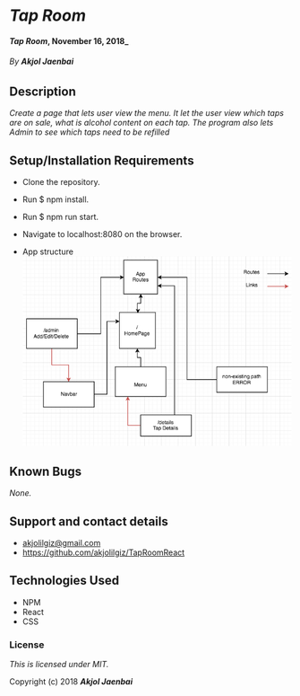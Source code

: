# _Tap Room_

#### _Tap Room_, November 16, 2018_

###### By _**Akjol Jaenbai**_

## Description

_Create a page that lets user view the menu. It let the user view which taps are on sale, what is alcohol content on each tap. The program also lets Admin to see which taps need to be refilled_

## Setup/Installation Requirements

* Clone the repository.
* Run $ npm install.
* Run $ npm run start.
* Navigate to localhost:8080 on the browser. 

* App structure
![Structure](https://github.com/akjolilgiz/TapRoomReact/blob/master/Structure.png)

## Known Bugs

_None._

## Support and contact details
* akjolilgiz@gmail.com
* https://github.com/akjolilgiz/TapRoomReact


## Technologies Used
* NPM
* React
* CSS



### License

*This is licensed under MIT.*

Copyright (c) 2018 **_Akjol Jaenbai_**
